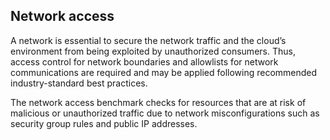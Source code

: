 ## Network access

A network is essential to secure the network traffic and the cloud’s environment from being exploited by unauthorized consumers. Thus, access control for network boundaries and allowlists for network communications are required and may be applied following recommended industry-standard best practices.

The network access benchmark checks for resources that are at risk of malicious or unauthorized traffic due to network misconfigurations such as security group rules and public IP addresses.
